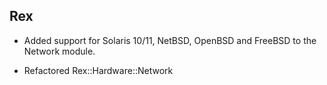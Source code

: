 Rex
---

-   Added support for Solaris 10/11, NetBSD, OpenBSD and FreeBSD to the Network module.

-   Refactored Rex::Hardware::Network


